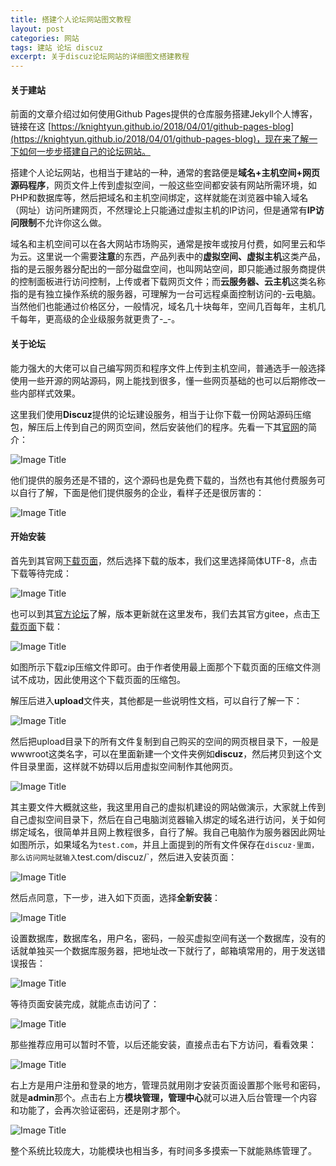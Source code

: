 ```yaml
---
title: 搭建个人论坛网站图文教程
layout: post
categories: 网站
tags: 建站 论坛 discuz
excerpt: 关于discuz论坛网站的详细图文搭建教程
---
```

#### 关于建站
前面的文章介绍过如何使用Github Pages提供的仓库服务搭建Jekyll个人博客，链接在这 [https://knightyun.github.io/2018/04/01/github-pages-blog](https://knightyun.github.io/2018/04/01/github-pages-blog)，现在来了解一下如何一步步搭建自己的论坛网站。

搭建个人论坛网站，也相当于建站的一种，通常的套路便是**域名+主机空间+网页源码程序**，网页文件上传到虚拟空间，一般这些空间都安装有网站所需环境，如PHP和数据库等，然后把域名和主机空间绑定，这样就能在浏览器中输入域名（网址）访问所建网页，不然理论上只能通过虚拟主机的IP访问，但是通常有**IP访问限制**不允许你这么做。

域名和主机空间可以在各大网站市场购买，通常是按年或按月付费，如阿里云和华为云。这里说一个需要**注意**的东西，产品列表中的**虚拟空间、虚拟主机**这类产品，指的是云服务器分配出的一部分磁盘空间，也叫网站空间，即只能通过服务商提供的控制面板进行访问控制，上传或者下载网页文件；而**云服务器、云主机**这类名称指的是有独立操作系统的服务器，可理解为一台可远程桌面控制访问的-云电脑。当然他们也能通过价格区分，一般情况，域名几十块每年，空间几百每年，主机几千每年，更高级的企业级服务就更贵了-_-。

#### 关于论坛
能力强大的大佬可以自己编写网页和程序文件上传到主机空间，普通选手一般选择使用一些开源的网站源码，网上能找到很多，懂一些网页基础的也可以后期修改一些内部样式效果。

这里我们使用**Discuz**提供的论坛建设服务，相当于让你下载一份网站源码压缩包，解压后上传到自己的网页空间，然后安装他们的程序。先看一下其[官网](http://www.comsenz.com/)的简介：

![Image Title](https://i.loli.net/2018/11/25/5bfa5a2311d32.png)

他们提供的服务还是不错的，这个源码也是免费下载的，当然也有其他付费服务可以自行了解，下面是他们提供服务的企业，看样子还是很厉害的：

![Image Title](https://i.loli.net/2018/11/25/5bfa5b4142af4.png)

#### 开始安装
首先到其官网[下载页面](http://www.comsenz.com/downloads/install/discuzx#down_open)，然后选择下载的版本，我们这里选择简体UTF-8，点击下载等待完成：

![Image Title](https://i.loli.net/2018/11/25/5bfa5f33e7571.png)

也可以到其[官方论坛](http://www.discuz.net/forum.php)了解，版本更新就在这里发布，我们去其官方gitee，点击[下载页面](https://gitee.com/ComsenzDiscuz/DiscuzX)下载：

![Image Title](https://i.loli.net/2018/11/25/5bfa872216ff4.png)

如图所示下载zip压缩文件即可。由于作者使用最上面那个下载页面的压缩文件测试不成功，因此使用这个下载页面的压缩包。

解压后进入**upload**文件夹，其他都是一些说明性文档，可以自行了解一下：

![Image Title](https://i.loli.net/2018/11/25/5bfa609973982.png)

然后把upload目录下的所有文件复制到自己购买的空间的网页根目录下，一般是wwwroot这类名字，可以在里面新建一个文件夹例如**discuz**，然后拷贝到这个文件目录里面，这样就不妨碍以后用虚拟空间制作其他网页。

![Image Title](https://i.loli.net/2018/11/25/5bfa630914816.png)

其主要文件大概就这些，我这里用自己的虚拟机建设的网站做演示，大家就上传到自己虚拟空间目录下，然后在自己电脑浏览器输入绑定的域名进行访问，关于如何绑定域名，很简单并且网上教程很多，自行了解。我自己电脑作为服务器因此网址如图所示，如果域名为`test.com`，并且上面提到的所有文件保存在`discuz·里面，那么访问网址就输入`test.com/discuz/`，然后进入安装页面：

![Image Title](https://i.loli.net/2018/11/25/5bfa838094975.png)

然后点同意，下一步，进入如下页面，选择**全新安装**：

![Image Title](https://i.loli.net/2018/11/25/5bfa8b39abfe0.png)

设置数据库，数据库名，用户名，密码，一般买虚拟空间有送一个数据库，没有的话就单独买一个数据库服务器，把地址改一下就行了，邮箱填常用的，用于发送错误报告：

![Image Title](https://i.loli.net/2018/11/25/5bfa8c222e37b.png)

等待页面安装完成，就能点击访问了：

![Image Title](https://i.loli.net/2018/11/25/5bfa8e647689c.png)

那些推荐应用可以暂时不管，以后还能安装，直接点击右下方访问，看看效果：

![Image Title](https://i.loli.net/2018/11/25/5bfa9f083d437.png)

右上方是用户注册和登录的地方，管理员就用刚才安装页面设置那个账号和密码，就是**admin**那个。点击右上方**模块管理，管理中心**就可以进入后台管理一个内容和功能了，会再次验证密码，还是刚才那个。

![Image Title](https://i.loli.net/2018/11/25/5bfaa02b2a22d.png)

整个系统比较庞大，功能模块也相当多，有时间多多摸索一下就能熟练管理了。
